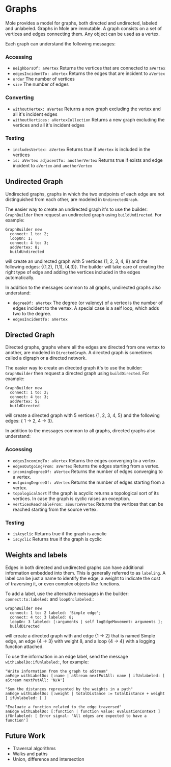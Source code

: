 Graphs
======
Mole provides a model for graphs, both directed and undirected, labeled and unlabeled. Graphs in Mole are immutable. A graph consists on a set of vertices and edges connecting them. Any object can be used as a vertex.

Each graph can understand the following messages:

### Accessing

- `neighborsOf: aVertex` Returns the vertices that are connected to `aVertex`
- `edgesIncidentTo: aVertex` Returns the edges that are incident to `aVertex`
- `order` The number of vertices
- `size` The number of edges

### Converting
- `withoutVertex: aVertex` Returns a new graph excluding the vertex and all it's incident edges
- `withoutVertices: aVertexCollection` Returns a new graph excluding the vertices and all it's incident edges

### Testing
- `includesVertex: aVertex` Returns true if `aVertex` is included in the vertices
- `is: aVertex adjacentTo: anotherVertex` Returns true if exists and edge incident to `aVertex` and `anotherVertex`

## Undirected Graph

Undirected graphs, graphs in which the two endpoints of each edge are not distinguished from each other, are modeled in `UndirectedGraph`.

The easier way to create an undirected graph it's to use the builder: `GraphBuilder` then request an undirected graph using `buildUndirected`.
For example:
```smalltalk
GraphBuilder new
  connect: 1 to: 2;
  loopOn: 1;
  connect: 4 to: 3;
  addVertex: 8;
  buildUndirected
```
will create an undirected graph with 5 vertices {1, 2, 3, 4, 8} and the following edges: {(1,2), (1,1), (4,3)}. The builder will take care of creating the right type of edge and adding the vertices included in the edges automatically.

In addition to the messages common to all graphs, undirected graphs also understand:

- `degreeOf: aVertex`  The degree (or valency) of a vertex is the number of edges incident to the vertex.	A special case is a self loop, which adds two to the degree.
- `edgesIncidentTo: aVertex`

## Directed Graph

Directed graphs, graphs where all the edges are directed from one vertex to another, are modeled in `DirectedGraph`. A directed graph is sometimes called a digraph or a directed network.

The easier way to create an directed graph it's to use the builder: `GraphBuilder` then request a directed graph using `buildDirected`.
For example:
```smalltalk
GraphBuilder new
  connect: 1 to: 2;
  connect: 4 to: 3;
  addVertex: 5;
  buildDirected
```
will create a directed graph with 5 vertices {1, 2, 3, 4, 5} and the following edges: { 1 -> 2, 4 -> 3}.

In addition to the messages common to all graphs, directed graphs also understand:

### Accessing
- `edgesIncomingTo: aVertex` Returns the edges converging to a vertex.
- `edgesOutgoingFrom: aVertex` Returns the edges starting from a vertex.
- `incomingDegreeOf: aVertex` Returns the number of edges converging to a vertex.
- `outgoingDegreeOf: aVertex` Returns the number of edges starting from a vertex.
- `topologicalSort` If the graph is acyclic returns a topological sort of its vertices. In case the graph is cyclic raises an exception.
- `verticesReachableFrom: aSourceVertex` Returns the vertices that can be reached starting from the source vertex.

### Testing
- `isAcyclic` Returns true if the graph is acyclic
- `isCyclic` Returns true if the graph is cyclic

## Weights and labels

Edges in both directed and undirected graphs can have additional information embedded into them. This is generally referred to as `labeling`. A label can be just a name to identify the edge, a weight to indicate the cost of traversing it, or even complex objects like functions.

To add a label, use the alternative messages in the builder: `connect:to:labeled:` and `loopOn:labeled:`:
```smalltalk
GraphBuilder new
  connect: 1 to: 2 labeled: 'Simple edge';
  connect: 4 to: 3 labeled: 8;
  loopOn: 3 labeled: [:arguments | self logEdgeMovement: arguments ];
  buildDirected
```
will create a directed graph with and edge {1 -> 2} that is named Simple edge, an edge {4 -> 3} with weight 8, and a loop {4 -> 4} with a logging function attached.

To use the information in an edge label, send the message `withLabelDo:ifUnlabeled:`, for example:
```smalltalk
"Write information from the graph to aStream"
anEdge withLabelDo: [:name | aStream nextPutAll: name ] ifUnlabeled: [ aStream nextPutAll: 'N/A']

"Sum the distances represented by the weights in a path"
anEdge withLabelDo: [:weight | totalDistance := totalDistance + weight ] ifUnlabeled: [ ]

"Evaluate a function related to the edge traversed"
anEdge withLabelDo: [:function | function value: evaluationContext ] ifUnlabeled: [ Error signal: 'All edges are expected to have a function']
```

## Future Work
- Traversal algorithms
- Walks and paths
- Union, difference and intersection
